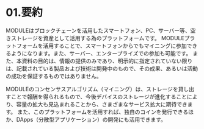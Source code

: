 # 01.要約

MODULEはブロックチェーンを活用したスマートフォン、PC、サーバー等、空きストレージを資産として活用する為のプラットフォームです。 
MODULEプラットフォームを活用することで、スマートフォンからでもマイニングに参加できるようになります。また、サーバー、エンタープライズでの参加も可能です。
また、本資料の目的は、情報の提供のみであり、明示的に指定されていない限りは、記載されている製品および技術は開発中のもので、その成果、あるいは活動の成功を保証するものではありません。
 
MODULEのコンセンサスアルゴリズム（マイニング）は、ストレージを貸し出すことで報酬を得られるもので、今後デバイスのストレージが進化することにより、容量の拡大も見込まれることから、さまざまなサービス拡大に期待できます。 
また、このプラットフォームを活用すれば、独自のコインを発行できるほか、DApps（分散型アプリケーション）の開発にも活用できます。